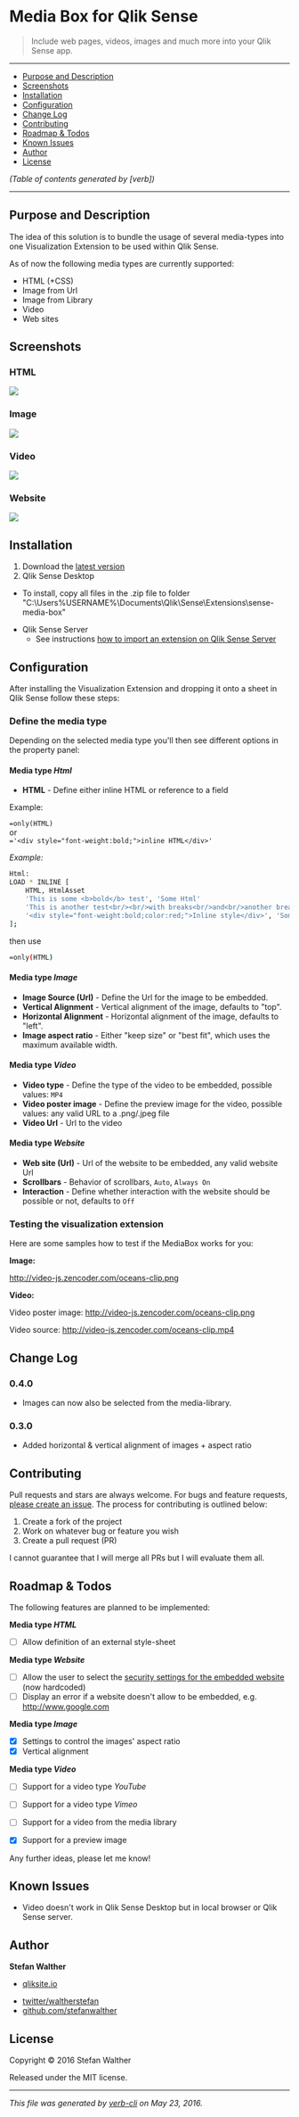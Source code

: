 # Media Box for Qlik Sense

> Include web pages, videos, images and much more into your Qlik Sense app.

***

<!-- toc -->

* [Purpose and Description](#purpose-and-description)
* [Screenshots](#screenshots)
* [Installation](#installation)
* [Configuration](#configuration)
* [Change Log](#change-log)
* [Contributing](#contributing)
* [Roadmap & Todos](#roadmap---todos)
* [Known Issues](#known-issues)
* [Author](#author)
* [License](#license)

_(Table of contents generated by [verb])_

<!-- tocstop -->

***

## Purpose and Description

The idea of this solution is to bundle the usage of several media-types into one Visualization Extension to be used within Qlik Sense.

As of now the following media types are currently supported:

* HTML (+CSS)
* Image from Url
* Image from Library
* Video
* Web sites

## Screenshots

### HTML

[![](https://raw.githubusercontent.com/stefanwalther/qsMediaBox/master/docs/images/qsMediaBox_Html.png)](#purpose-and-description)

### Image

[![](https://raw.githubusercontent.com/stefanwalther/qsMediaBox/master/docs/images/qsMediaBox_Image.png)](#screenshots)

### Video

[![](https://raw.githubusercontent.com/stefanwalther/qsMediaBox/master/docs/images/qsMediaBox_Video_MP4.png)](#installation)

### Website

[![](https://raw.githubusercontent.com/stefanwalther/qsMediaBox/master/docs/images/qsMediaBox_WebSite.png)](#configuration)

## Installation

1. Download the [latest version](https://github.com/stefanwalther/qsMediaBox/raw/master/build/sense-media-box_latest.zip)
2. Qlik Sense Desktop
  - To install, copy all files in the .zip file to folder "C:\Users%USERNAME%\Documents\Qlik\Sense\Extensions\sense-media-box"
* Qlik Sense Server
  - See instructions [how to import an extension on Qlik Sense Server](http://help.qlik.com/sense/en-US/online/#../Subsystems/Qlik_Management_Console_help/Content/QMC_Resources_Extensions_AddingExtensions.htm?Highlight=extension)

## Configuration

After installing the Visualization Extension and dropping it onto a sheet in Qlik Sense follow these steps:

### Define the media type

Depending on the selected media type you'll then see different options in the property panel:

#### Media type _Html_

* **HTML** - Define either inline HTML or reference to a field

Example:

`=only(HTML)`<br/>or<br/>`='<div style="font-weight:bold;">inline HTML</div>'`

_Example:_

```bash
Html:
LOAD * INLINE [
    HTML, HtmlAsset
    'This is some <b>bold</b> test', 'Some Html'
    'This is another test<br/><br/>with breaks<br/>and<br/>another break', 'Some Html with breaks'
    '<div style="font-weight:bold;color:red;">Inline style</div>', 'Some Html with inline style'
];
```

then use

```bash
=only(HTML)
```

#### Media type _Image_

* **Image Source (Url)** - Define the Url for the image to be embedded.
* **Vertical Alignment** - Vertical alignment of the image, defaults to "top".
* **Horizontal Alignment** - Horizontal alignment of the image, defaults to "left".
* **Image aspect ratio** - Either "keep size" or "best fit", which uses the maximum available width.

#### Media type _Video_

* **Video type** - Define the type of the video to be embedded, possible values: `MP4`
* **Video poster image** - Define the preview image for the video, possible values: any valid URL to a .png/.jpeg file
* **Video Url** - Url to the video

#### Media type _Website_
* **Web site (Url)** - Url of the website to be embedded, any valid website Url
* **Scrollbars** - Behavior of scrollbars, `Auto`, `Always On`
* **Interaction** - Define whether interaction with the website should be possible or not, defaults to `Off`

### Testing the visualization extension

Here are some samples how to test if the MediaBox works for you:

**Image:**

http://video-js.zencoder.com/oceans-clip.png

**Video:**

Video poster image: http://video-js.zencoder.com/oceans-clip.png

Video source: http://video-js.zencoder.com/oceans-clip.mp4

## Change Log

### 0.4.0

* Images can now also be selected from the media-library.

### 0.3.0
* Added horizontal & vertical alignment of images + aspect ratio

## Contributing

Pull requests and stars are always welcome. For bugs and feature requests, [please create an issue](https://github.com/stefanwalther/sense-media-box/issues).
The process for contributing is outlined below:

1. Create a fork of the project
2. Work on whatever bug or feature you wish
3. Create a pull request (PR)

I cannot guarantee that I will merge all PRs but I will evaluate them all.

## Roadmap & Todos

The following features are planned to be implemented:

**Media type _HTML_**

* [ ] Allow definition of an external style-sheet

**Media type _Website_**

* [ ] Allow the user to select the [security settings for the embedded website](http://www.w3schools.com/tags/att_iframe_sandbox.asp) (now hardcoded)
* [ ] Display an error if a website doesn't allow to be embedded, e.g. http://www.google.com

**Media type _Image_**

* [x] Settings to control the images' aspect ratio
* [x] Vertical alignment

**Media type _Video_**

* [ ] Support for a video type _YouTube_

* [ ] Support for a video type _Vimeo_

* [ ] Support for a video from the media library
* [X] Support for a preview image

Any further ideas, please let me know!

## Known Issues

* Video doesn't work in Qlik Sense Desktop but in local browser or Qlik Sense server.

## Author

**Stefan Walther**

+ [qliksite.io](http://qliksite.io)
* [twitter/waltherstefan](http://twitter.com/waltherstefan)
* [github.com/stefanwalther](http://github.com/stefanwalther)

## License

Copyright © 2016 Stefan Walther

Released under the MIT license.

***

_This file was generated by [verb-cli](https://github.com/assemble/verb-cli) on May 23, 2016._